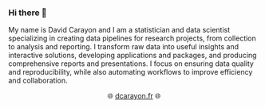 ### Hi there 👋

My name is David Carayon and I am a statistician and data scientist specializing in creating data pipelines for research projects, from collection to analysis and reporting. I transform raw data into useful insights and interactive solutions, developing applications and packages, and producing comprehensive reports and presentations. I focus on ensuring data quality and reproducibility, while also automating workflows to improve efficiency and collaboration.

<center>
  
🌐 [dcarayon.fr](https://dcarayon.fr) 🌐
  
</center>


